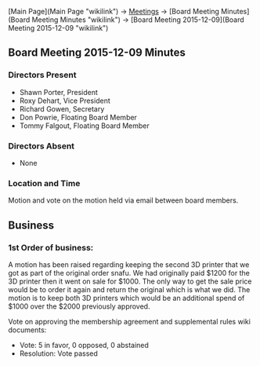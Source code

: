 [Main Page](Main Page "wikilink") -\> [Meetings](Meetings "wikilink")
-\> [Board Meeting Minutes](Board Meeting Minutes "wikilink") -\> [Board
Meeting 2015-12-09](Board Meeting 2015-12-09 "wikilink")

Board Meeting 2015-12-09 Minutes
--------------------------------

### Directors Present

-   Shawn Porter, President
-   Roxy Dehart, Vice President
-   Richard Gowen, Secretary
-   Don Powrie, Floating Board Member
-   Tommy Falgout, Floating Board Member

### Directors Absent

-   None

### Location and Time

Motion and vote on the motion held via email between board members.

Business
--------

### 1st Order of business:

A motion has been raised regarding keeping the second 3D printer that we
got as part of the original order snafu. We had originally paid \$1200
for the 3D printer then it went on sale for \$1000. The only way to get
the sale price would be to order it again and return the original which
is what we did. The motion is to keep both 3D printers which would be an
additional spend of \$1000 over the \$2000 previously approved.

Vote on approving the membership agreement and supplemental rules wiki
documents:

-   Vote: 5 in favor, 0 opposed, 0 abstained
-   Resolution: Vote passed

